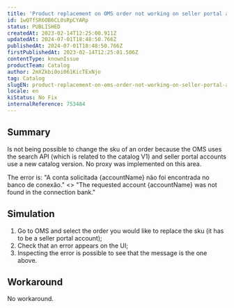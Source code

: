 ```yaml
---
title: 'Product replacement on OMS order not working on seller portal accounts'
id: 1wQTfSR6OB6CL0sRpCYARp
status: PUBLISHED
createdAt: 2023-02-14T12:25:00.911Z
updatedAt: 2024-07-01T18:48:50.766Z
publishedAt: 2024-07-01T18:48:50.766Z
firstPublishedAt: 2023-02-14T12:25:01.506Z
contentType: knownIssue
productTeam: Catalog
author: 2mXZkbi0oi061KicTExNjo
tag: Catalog
slugEN: product-replacement-on-oms-order-not-working-on-seller-portal-accounts
locale: en
kiStatus: No Fix
internalReference: 753484
---
```


## Summary


Is not being possible to change the sku of an order because the OMS uses the search API (which is related to the catalog V1) and seller portal accounts use a new catalog version. No proxy was implemented on this area.

The error is: "A conta solicitada {accountName} não foi encontrada no banco de conexão." <> "The requested account {accountName} was not found in the connection bank."


##

## Simulation



1. Go to OMS and select the order you would like to replace the sku (it has to be a seller portal account);
2. Check that an error appears on the UI;
3. Inspecting the error is possible to see that the message is the one above.


##

## Workaround


No workaround.





